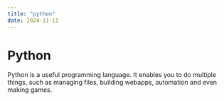 ```yaml
---
title: "python"
date: 2024-11-11
---
```

# Python
Python is a useful programming language.
It enables you to do multiple things, such as managing files, building webapps, automation and even making games.
